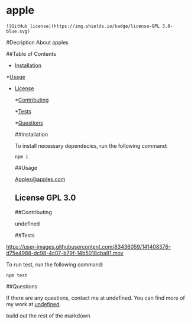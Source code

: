
  # apple 
    ![GitHub license](https://img.shields.io/badge/license-GPL 3.0-blue.svg)

  #Decription 
  About apples

  ##Table of Contents

  * [Installation](#installation)

  *[Usage](#usage)

  
* [License](#license)


  *[Contributing](contributing)

  *[Tests](#tests)

  *[Questions](#questions)

  ##Installation 

  To install necessary dependecies, run the following command: 
  ``` 
  npm i
  ```

  ##Usage 

  Apples@apples.com  

  ## License GPL 3.0

  ##Contributing  

  undefined

  ##Tests 


https://user-images.githubusercontent.com/83436059/141408376-d75e4988-dc98-4c07-b79f-14b5018cba81.mov


  To run test, run the following command: 
  ```
  npm test
  ```

  ##Questions 

  If there are any questions, contact me at undefined.
   You can find more of my work at [undefined](https://github/undefined/).





  build out the rest of the markdown
